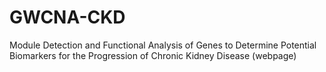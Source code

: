 # GWCNA-CKD
Module Detection and Functional Analysis of Genes to Determine Potential Biomarkers for the Progression of Chronic Kidney Disease (webpage)
